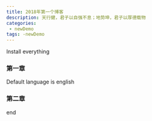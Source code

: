 ```yaml
---
title: 2018年第一个博客
description: 天行健，君子以自强不息；地势坤，君子以厚德载物
categories:
 - newDemo
tags: -newDemo
---
```

Install everything

### 第一章

Default language is english

### 第二章
end
